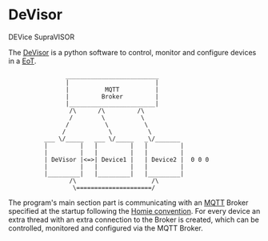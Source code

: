# DeVisor

DEVice SupraVISOR

The [DeVisor](https://gitlab/envot/devisor) is a python software to control, monitor and configure devices in a [EoT](https://envot.io).

                    __________________________
                    |                        |
                    |          MQTT          |
                    |         Broker         |
                    |________________________|
                     /\      /\         /\
                     /        \          \
                    /          \          \ 
                   /            \          \
              ___ \/_____   ___ \/_____   _\/_______
              |         |   |         |   |         |                                  
              |         |   |         |   |         |                                  
              | DeVisor |<=>| Device1 |   | Device2 |  0 0 0
              |         |   |         |   |         |                                  
              |_________|   |_________|   |_________|                                  
                     /\                     /\ 
                      \=====================/

The program's main section part is communicating with an [MQTT](https://mqtt.org) Broker specified at the startup following the [Homie convention](https://homieiot.github.io/).
For every device an extra thread with an extra connection to the Broker is created, which can be controlled, monitored and configured via the MQTT Broker.
